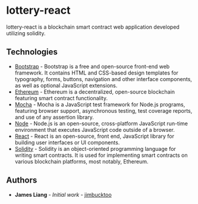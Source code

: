 # lottery-react

lottery-react is a blockchain smart contract web application developed utilizing solidity.

## Technologies
* [Bootstrap](https://getbootstrap.com/) - Bootstrap is a free and open-source front-end web framework. It contains HTML and CSS-based design templates for typography, forms, buttons, navigation and other interface components, as well as optional JavaScript extensions.
* [Ethereum](https://ethereum.org/en/) - Ethereum is a decentralized, open-source blockchain featuring smart contract functionality.
* [Mocha](https://mochajs.org/) - Mocha is a JavaScript test framework for Node.js programs, featuring browser support, asynchronous testing, test coverage reports, and use of any assertion library.
* [Node](https://nodejs.org/en/) - Node.js is an open-source, cross-platform JavaScript run-time environment that executes JavaScript code outside of a browser.
* [React](https://reactjs.org/) - React is an open-source, front end, JavaScript library for building user interfaces or UI components.
* [Solidity](https://docs.soliditylang.org/en/v0.8.0/) - Solidity is an object-oriented programming language for writing smart contracts. It is used for implementing smart contracts on various blockchain platforms, most notably, Ethereum.

## Authors

* **James Liang** - *Initial work* - [jimbucktoo](https://github.com/jimbucktoo/)
